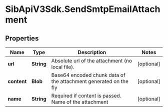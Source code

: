 # SibApiV3Sdk.SendSmtpEmailAttachment

## Properties
Name | Type | Description | Notes
------------ | ------------- | ------------- | -------------
**url** | **String** | Absolute url of the attachment (no local file). | [optional] 
**content** | **Blob** | Base64 encoded chunk data of the attachment generated on the fly | [optional] 
**name** | **String** | Required if content is passed. Name of the attachment | [optional] 


